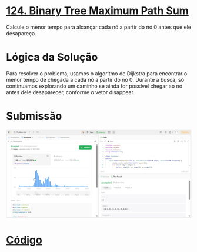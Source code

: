 # [124. Binary Tree Maximum Path Sum](https://leetcode.com/problems/minimum-time-to-visit-disappearing-nodes/description/)

Calcule o menor tempo para alcançar cada nó a partir do nó 0 antes que ele desapareça.

# Lógica da Solução 

Para resolver o problema, usamos o algoritmo de Dijkstra para encontrar o menor tempo de chegada a cada nó a partir do nó 0. Durante a busca, só continuamos explorando um caminho se ainda for possível chegar ao nó antes dele desaparecer, conforme o vetor disappear.

# Submissão

![alt text](/exercices/assets/ex_3112.jpg)

# [Código](./minimum_time.cpp)